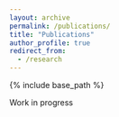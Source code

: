 ```yaml
---
layout: archive
permalink: /publications/
title: "Publications"
author_profile: true
redirect_from: 
  - /research
---
```


{% include base_path %}

Work in progress

